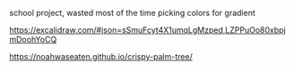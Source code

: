 school project, wasted most of the time picking colors for gradient

https://excalidraw.com/#json=sSmuFcyt4X1umqLgMzped,LZPPuOo80xbpjmDoohYoCQ


https://noahwaseaten.github.io/crispy-palm-tree/
